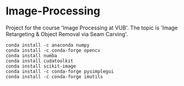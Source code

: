 # Image-Processing
Project for the course 'Image Processing at VUB'. The topic is 'Image Retargeting &amp; Object Removal via Seam Carving'.


```
conda install -c anaconda numpy
conda install -c conda-forge opencv
conda install numba
conda install cudatoolkit
conda install scikit-image
conda install -c conda-forge pysimplegui
conda install -c conda-forge imutils
```